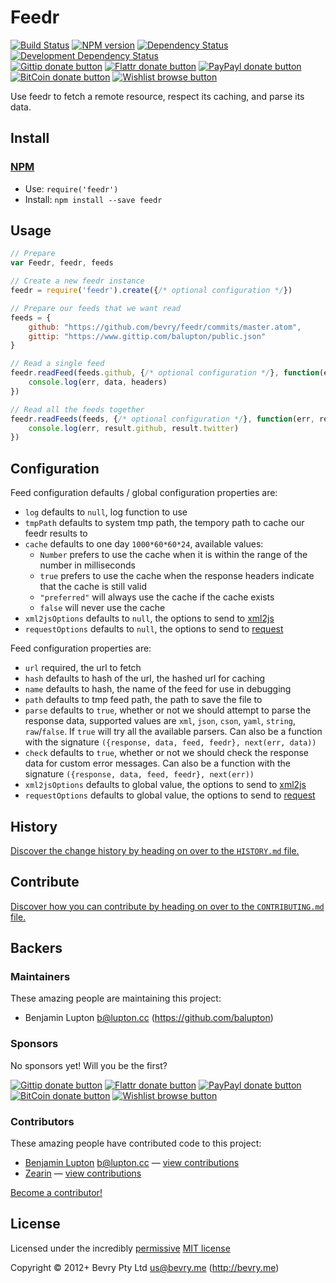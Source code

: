 <!-- TITLE/ -->

# Feedr

<!-- /TITLE -->


<!-- BADGES/ -->

[![Build Status](http://img.shields.io/travis-ci/bevry/feedr.png?branch=master)](http://travis-ci.org/bevry/feedr "Check this project's build status on TravisCI")
[![NPM version](http://badge.fury.io/js/feedr.png)](https://npmjs.org/package/feedr "View this project on NPM")
[![Dependency Status](https://david-dm.org/bevry/feedr.png?theme=shields.io)](https://david-dm.org/bevry/feedr)
[![Development Dependency Status](https://david-dm.org/bevry/feedr/dev-status.png?theme=shields.io)](https://david-dm.org/bevry/feedr#info=devDependencies)<br/>
[![Gittip donate button](http://img.shields.io/gittip/bevry.png)](https://www.gittip.com/bevry/ "Donate weekly to this project using Gittip")
[![Flattr donate button](http://img.shields.io/flattr/donate.png?color=yellow)](http://flattr.com/thing/344188/balupton-on-Flattr "Donate monthly to this project using Flattr")
[![PayPayl donate button](http://img.shields.io/paypal/donate.png?color=yellow)](https://www.paypal.com/cgi-bin/webscr?cmd=_s-xclick&hosted_button_id=QB8GQPZAH84N6 "Donate once-off to this project using Paypal")
[![BitCoin donate button](http://img.shields.io/bitcoin/donate.png?color=yellow)](https://coinbase.com/checkouts/9ef59f5479eec1d97d63382c9ebcb93a "Donate once-off to this project using BitCoin")
[![Wishlist browse button](http://img.shields.io/wishlist/browse.png?color=yellow)](http://amzn.com/w/2F8TXKSNAFG4V "Buy an item on our wishlist for us")

<!-- /BADGES -->


<!-- DESCRIPTION/ -->

Use feedr to fetch a remote resource, respect its caching, and parse its data.

<!-- /DESCRIPTION -->


<!-- INSTALL/ -->

## Install

### [NPM](http://npmjs.org/)
- Use: `require('feedr')`
- Install: `npm install --save feedr`

<!-- /INSTALL -->


## Usage

``` javascript
// Prepare
var Feedr, feedr, feeds

// Create a new feedr instance
feedr = require('feedr').create({/* optional configuration */})

// Prepare our feeds that we want read
feeds = {
	github: "https://github.com/bevry/feedr/commits/master.atom",
	gittip: "https://www.gittip.com/balupton/public.json"
}

// Read a single feed
feedr.readFeed(feeds.github, {/* optional configuration */}, function(err, data, headers){
	console.log(err, data, headers)
})

// Read all the feeds together
feedr.readFeeds(feeds, {/* optional configuration */}, function(err, result){
	console.log(err, result.github, result.twitter)
})
```


## Configuration

Feed configuration defaults / global configuration properties are:

- `log` defaults to `null`, log function to use
- `tmpPath` defaults to system tmp path, the tempory path to cache our feedr results to
- `cache` defaults to one day `1000*60*60*24`, available values:
	- `Number` prefers to use the cache when it is within the range of the number in milliseconds
	- `true` prefers to use the cache when the response headers indicate that the cache is still valid
	- `"preferred"` will always use the cache if the cache exists
	- `false` will never use the cache
- `xml2jsOptions` defaults to `null`, the options to send to [xml2js](https://github.com/Leonidas-from-XIV/node-xml2js)
- `requestOptions` defaults to `null`, the options to send to [request](https://github.com/mikeal/request)

Feed configuration properties are:

- `url` required, the url to fetch
- `hash` defaults to hash of the url, the hashed url for caching
- `name` defaults to hash, the name of the feed for use in debugging
- `path` defaults to tmp feed path, the path to save the file to
- `parse` defaults to `true`, whether or not we should attempt to parse the response data, supported values are `xml`, `json`, `cson`, `yaml`, `string`, `raw`/`false`. If `true` will try all the available parsers. Can also be a function with the signature `({response, data, feed, feedr}, next(err, data))`
- `check` defaults to `true`, whether or not we should check the response data for custom error messages. Can also be a function with the signature `({response, data, feed, feedr}, next(err))`
- `xml2jsOptions` defaults to global value, the options to send to [xml2js](https://github.com/Leonidas-from-XIV/node-xml2js)
- `requestOptions` defaults to global value, the options to send to [request](https://github.com/mikeal/request)


<!-- HISTORY/ -->

## History
[Discover the change history by heading on over to the `HISTORY.md` file.](https://github.com/bevry/feedr/blob/master/HISTORY.md#files)

<!-- /HISTORY -->


<!-- CONTRIBUTE/ -->

## Contribute

[Discover how you can contribute by heading on over to the `CONTRIBUTING.md` file.](https://github.com/bevry/feedr/blob/master/CONTRIBUTING.md#files)

<!-- /CONTRIBUTE -->


<!-- BACKERS/ -->

## Backers

### Maintainers

These amazing people are maintaining this project:

- Benjamin Lupton <b@lupton.cc> (https://github.com/balupton)

### Sponsors

No sponsors yet! Will you be the first?

[![Gittip donate button](http://img.shields.io/gittip/bevry.png)](https://www.gittip.com/bevry/ "Donate weekly to this project using Gittip")
[![Flattr donate button](http://img.shields.io/flattr/donate.png?color=yellow)](http://flattr.com/thing/344188/balupton-on-Flattr "Donate monthly to this project using Flattr")
[![PayPayl donate button](http://img.shields.io/paypal/donate.png?color=yellow)](https://www.paypal.com/cgi-bin/webscr?cmd=_s-xclick&hosted_button_id=QB8GQPZAH84N6 "Donate once-off to this project using Paypal")
[![BitCoin donate button](http://img.shields.io/bitcoin/donate.png?color=yellow)](https://coinbase.com/checkouts/9ef59f5479eec1d97d63382c9ebcb93a "Donate once-off to this project using BitCoin")
[![Wishlist browse button](http://img.shields.io/wishlist/browse.png?color=yellow)](http://amzn.com/w/2F8TXKSNAFG4V "Buy an item on our wishlist for us")

### Contributors

These amazing people have contributed code to this project:

- [Benjamin Lupton](https://github.com/balupton) <b@lupton.cc> — [view contributions](https://github.com/bevry/feedr/commits?author=balupton)
- [Zearin](https://github.com/Zearin) — [view contributions](https://github.com/bevry/feedr/commits?author=Zearin)

[Become a contributor!](https://github.com/bevry/feedr/blob/master/CONTRIBUTING.md#files)

<!-- /BACKERS -->


<!-- LICENSE/ -->

## License

Licensed under the incredibly [permissive](http://en.wikipedia.org/wiki/Permissive_free_software_licence) [MIT license](http://creativecommons.org/licenses/MIT/)

Copyright &copy; 2012+ Bevry Pty Ltd <us@bevry.me> (http://bevry.me)

<!-- /LICENSE -->


